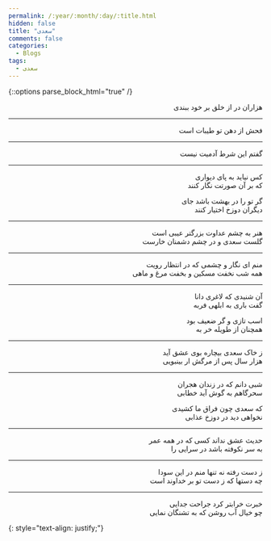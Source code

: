 ```yaml
---
permalink: /:year/:month/:day/:title.html
hidden: false
title: "سعدی"
comments: false
categories:
  - Blogs
tags:
  - سعدی
---
```


{::options parse_block_html="true" /}
<div dir='rtl' align='right'>
هزاران در از خلق بر خود ببندی

---

فحش از دهن تو طیبات است

---

گفتم این شرط آدمیت نیست

---

‏كس نیاید به پای دیواری<br>
كه بر آن صورتت نگار كنند


گر تو را در بهشت باشد جای<br>
دیگران دوزخ اختیار كنند

---

هنر  به چشم عداوت بزرگتر عیبی است<br>
گلست سعدی و در چشم دشمنان خارست

---

منم ای نگار و چشمی که در انتظار رویت<br>
همه شب نخفت مسکین و بخفت مرغ و ماهی

---

آن شنیدی که لاغری دانا<br>
گفت باری به ابلهی فربه

اسب تازی و گر ضعیف بود<br>
همچنان از طویله خر به

---

ز خاک سعدی بیچاره بوی عشق آید<br>
هزار سال پس از مرگش ار بینبویی

---

شبی دانم که در زندان هجران<br>
سحرگاهم به گوش آید خطابی

که سعدی چون فراق ما کشیدی<br>
نخواهی دید در دوزخ عذابی

---

حدیث عشق نداند کسی که در همه عمر<br>
به سر نکوفته باشد در سرایی را

---

ز دست رفته نه تنها منم در این سودا<br>
چه دستها که ز دست تو بر خداوند است

---

خبرت خرابتر کرد جراحت جدایی<br>
چو خیال آب روشن که به تشنگان نمایی


</div>
{: style="text-align: justify;"}